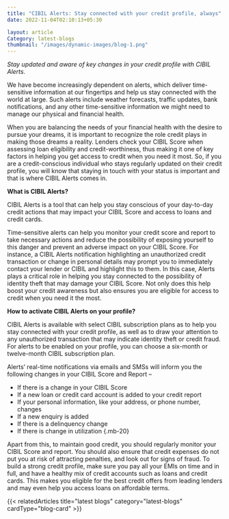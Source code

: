 ```yaml
---
title: "CIBIL Alerts: Stay connected with your credit profile, always"
date: 2022-11-04T02:10:13+05:30

layout: article
Category: latest-blogs
thumbnail: "/images/dynamic-images/blog-1.png"
---
```


*Stay updated and aware of key changes in your credit profile with CIBIL Alerts.*

We have become increasingly dependent on alerts, which deliver time-sensitive information at our fingertips and help us stay connected with the world at large. Such alerts include weather forecasts, traffic updates, bank notifications, and any other time-sensitive information we might need to manage our physical and financial health.

When you are balancing the needs of your financial health with the desire to pursue your dreams, it is important to recognize the role credit plays in making those dreams a reality. Lenders check your CIBIL Score when assessing loan eligibility and credit-worthiness, thus making it one of key factors in helping you get access to credit when you need it most. So, if you are a credit-conscious individual who stays regularly updated on their credit profile, you will know that staying in touch with your status is important and that is where CIBIL Alerts comes in.

**What is CIBIL Alerts?**

CIBIL Alerts is a tool that can help you stay conscious of your day-to-day credit actions that may impact your CIBIL Score and access to loans and credit cards.

Time-sensitive alerts can help you monitor your credit score and report to take necessary actions and reduce the possibility of exposing yourself to this danger and prevent an adverse impact on your CIBIL Score. For instance, a CIBIL Alerts notification highlighting an unauthorized credit transaction or change in personal details may prompt you to immediately contact your lender or CIBIL and highlight this to them. In this case, Alerts plays a critical role in helping you stay connected to the possibility of identity theft that may damage your CIBIL Score. Not only does this help boost your credit awareness but also ensures you are eligible for access to credit when you need it the most.

**How to activate CIBIL Alerts on your profile?**

CIBIL Alerts is available with select CIBIL subscription plans as to help you stay connected with your credit profile, as well as to draw your attention to any unauthorized transaction that may indicate identity theft or credit fraud. For alerts to be enabled on your profile, you can choose a six-month or twelve-month CIBIL subscription plan.

Alerts’ real-time notifications via emails and SMSs will inform you the following changes in your CIBIL Score and Report –

* If there is a change in your CIBIL Score
* If a new loan or credit card account is added to your credit report
* If your personal information, like your address, or phone number, changes
* If a new enquiry is added
* If there is a delinquency change
* If there is change in utilization
{.mb-20}

Apart from this, to maintain good credit, you should regularly monitor your CIBIL Score and report. You should also ensure that credit expenses do not put you at risk of attracting penalties, and look out for signs of fraud. To build a strong credit profile, make sure you pay all your EMIs on time and in full, and have a healthy mix of credit accounts such as loans and credit cards. This makes you eligible for the best credit offers from leading lenders and may even help you access loans on affordable terms. 

{{< relatedArticles title="latest blogs" category="latest-blogs" cardType="blog-card" >}}